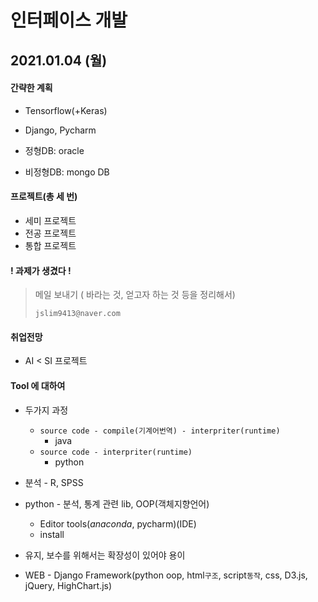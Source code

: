#  인터페이스 개발



## 2021.01.04 (월)



#### 간략한 계획

- Tensorflow(+Keras)

- Django, Pycharm
- 정형DB: oracle
- 비정형DB: mongo DB



#### 프로젝트(총 세 번)

- 세미 프로젝트
- 전공 프로젝트
- 통합 프로젝트





#### ! 과제가 생겼다 !

> 메일 보내기 ( 바라는 것, 얻고자 하는 것 등을 정리해서)
>
> `jslim9413@naver.com`



#### 취업전망

- AI < SI 프로젝트





#### Tool 에 대하여



- 두가지 과정
  - ``` source code - compile(기계어번역) - interpriter(runtime) ```
    - java
  - ``` source code - interpriter(runtime) ```
    - python

- 분석 - R, SPSS
- python - 분석, 통계 관련 lib, OOP(객체지향언어)
  - Editor tools(*anaconda*, pycharm)(IDE)
  - install
- 유지, 보수를 위해서는 확장성이 있어야 용이
- WEB - Django Framework(python oop, html`구조`, script`동작`, css, D3.js, jQuery, HighChart.js)

